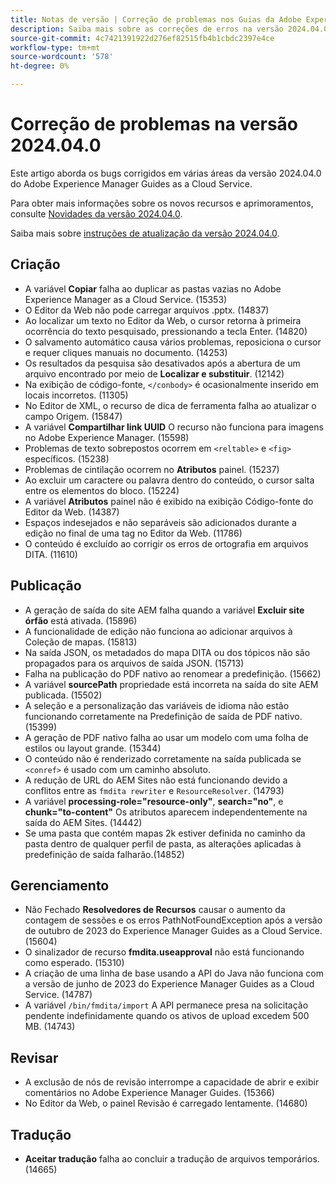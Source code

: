 ```yaml
---
title: Notas de versão | Correção de problemas nos Guias da Adobe Experience Manager, versão 2024.4.0
description: Saiba mais sobre as correções de erros na versão 2024.04.0 do Adobe Experience Manager Guides as a Cloud Service.
source-git-commit: 4c7421391922d276ef82515fb4b1cbdc2397e4ce
workflow-type: tm+mt
source-wordcount: '578'
ht-degree: 0%

---
```



# Correção de problemas na versão 2024.04.0

Este artigo aborda os bugs corrigidos em várias áreas da versão 2024.04.0 do Adobe Experience Manager Guides as a Cloud Service.

Para obter mais informações sobre os novos recursos e aprimoramentos, consulte [Novidades da versão 2024.04.0](whats-new-2024-04-0.md).

Saiba mais sobre [instruções de atualização da versão 2024.04.0](upgrade-instructions-2024-04-0.md).

## Criação  

- A variável **Copiar** falha ao duplicar as pastas vazias no Adobe Experience Manager as a Cloud Service. (15353)
- O Editor da Web não pode carregar arquivos .pptx. (14837)
- Ao localizar um texto no Editor da Web, o cursor retorna à primeira ocorrência do texto pesquisado, pressionando a tecla Enter. (14820)
- O salvamento automático causa vários problemas, reposiciona o cursor e requer cliques manuais no documento. (14253)
- Os resultados da pesquisa são desativados após a abertura de um arquivo encontrado por meio de **Localizar e substituir**. (12142)
- Na exibição de código-fonte, `</conbody>` é ocasionalmente inserido em locais incorretos. (11305)
- No Editor de XML, o recurso de dica de ferramenta falha ao atualizar o campo Origem. (15847)
- A variável **Compartilhar link UUID** O recurso não funciona para imagens no Adobe Experience Manager. (15598)
- Problemas de texto sobrepostos ocorrem em `<reltable>` e `<fig>` específicos. (15238)
- Problemas de cintilação ocorrem no **Atributos** painel. (15237)
- Ao excluir um caractere ou palavra dentro do conteúdo, o cursor salta entre os elementos do bloco. (15224)
- A variável **Atributos** painel não é exibido na exibição Código-fonte do Editor da Web. (14387)
- Espaços indesejados e não separáveis são adicionados durante a edição no final de uma tag no Editor da Web. (11786)
- O conteúdo é excluído ao corrigir os erros de ortografia em arquivos DITA. (11610)


## Publicação

- A geração de saída do site AEM falha quando a variável **Excluir site órfão** está ativada. (15896)
- A funcionalidade de edição não funciona ao adicionar arquivos à Coleção de mapas. (15813)
- Na saída JSON, os metadados do mapa DITA ou dos tópicos não são propagados para os arquivos de saída JSON. (15713)
- Falha na publicação do PDF nativo ao renomear a predefinição. (15662)
- A variável **sourcePath** propriedade está incorreta na saída do site AEM publicada. (15502)
- A seleção e a personalização das variáveis de idioma não estão funcionando corretamente na Predefinição de saída de PDF nativo. (15399)
- A geração de PDF nativo falha ao usar um modelo com uma folha de estilos ou layout grande. (15344)
- O conteúdo não é renderizado corretamente na saída publicada se `<conref>` é usado com um caminho absoluto.
- A redução de URL do AEM Sites não está funcionando devido a conflitos entre as `fmdita rewriter` e `ResourceResolver`. (14793)
- A variável **processing-role=&quot;resource-only&quot;**, **search=&quot;no&quot;**, e **chunk=&quot;to-content&quot;** Os atributos aparecem independentemente na saída do AEM Sites. (14442)
- Se uma pasta que contém mapas 2k estiver definida no caminho da pasta dentro de qualquer perfil de pasta, as alterações aplicadas à predefinição de saída falharão.(14852)

## Gerenciamento

- Não Fechado **Resolvedores de Recursos** causar o aumento da contagem de sessões e os erros PathNotFoundException após a versão de outubro de 2023 do Experience Manager Guides as a Cloud Service. (15604)
- O sinalizador de recurso **fmdita.useapproval** não está funcionando como esperado. (15310)
- A criação de uma linha de base usando a API do Java não funciona com a versão de junho de 2023 do Experience Manager Guides as a Cloud Service. (14787)
- A variável `/bin/fmdita/import` A API permanece presa na solicitação pendente indefinidamente quando os ativos de upload excedem 500 MB. (14743)

## Revisar

- A exclusão de nós de revisão interrompe a capacidade de abrir e exibir comentários no Adobe Experience Manager Guides. (15366)
- No Editor da Web, o painel Revisão é carregado lentamente. (14680)

## Tradução

- **Aceitar tradução** falha ao concluir a tradução de arquivos temporários. (14665)


